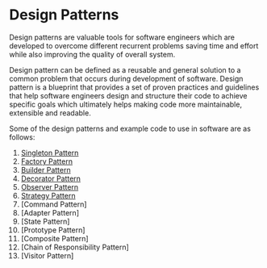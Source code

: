 # Design Patterns

Design patterns are valuable tools for software engineers which are developed
to overcome different recurrent problems saving time and effort while also
improving the quality of overall system.

Design pattern can be defined as a reusable and general solution to a common
problem that occurs during development of software. Design pattern is a
blueprint that provides a set of proven practices and guidelines that help
software engineers design and structure their code to achieve specific goals
which ultimately helps making code more maintainable, extensible and readable.

Some of the design patterns and example code to use in software are as follows:

1. [Singleton Pattern](src/singleton.rs)
2. [Factory Pattern](src/factory.rs)
3. [Builder Pattern](src/builder.rs)
4. [Decorator Pattern](src/decorator.rs)
5. [Observer Pattern](src/observer.rs)
6. [Strategy Pattern](src/strategy.rs)
7. [Command Pattern]
8. [Adapter Pattern]
9. [State Pattern]
10. [Prototype Pattern]
11. [Composite Pattern]
12. [Chain of Responsibility Pattern]
13. [Visitor Pattern]
